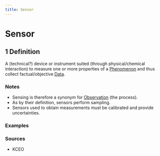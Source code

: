 ```yaml
---
title: Sensor
---
```


# Sensor

## 1 Definition

A (technical?) device or instrument suited (through physical/chemical interaction) to measure one or more properties of a [Phenomenon](../phenomenon) and thus collect factual/objective [Data](../data).

### Notes 
- Sensing is therefore a synonym for [Observation](../observation) (the process).
- As by their definition, sensors perform sampling.
- Sensors used to obtain measurements must be calibrated and provide uncertainties.

### Examples 

### Sources
- KCEO
